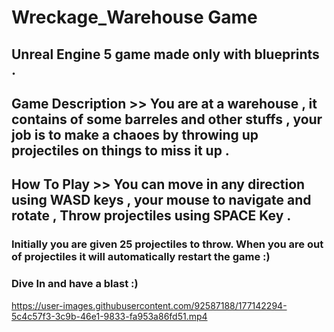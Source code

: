 # Wreckage_Warehouse Game

## Unreal Engine 5 game made only with blueprints . 

## Game Description >> You are at a warehouse , it contains of some barreles and other stuffs , your job  is to make a chaoes by throwing up projectiles on things to miss it up .

## How To Play >> You can move in any direction using WASD keys , your mouse to navigate and rotate , Throw projectiles using SPACE Key .

### Initially you are given 25 projectiles to throw. When you are out of projectiles it will automatically restart the game :)

### Dive In and have a blast :)

https://user-images.githubusercontent.com/92587188/177142294-5c4c57f3-3c9b-46e1-9833-fa953a86fd51.mp4


